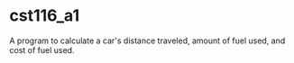 # cst116_a1
A program to calculate a car's distance traveled, amount of fuel used, and cost of fuel used.
